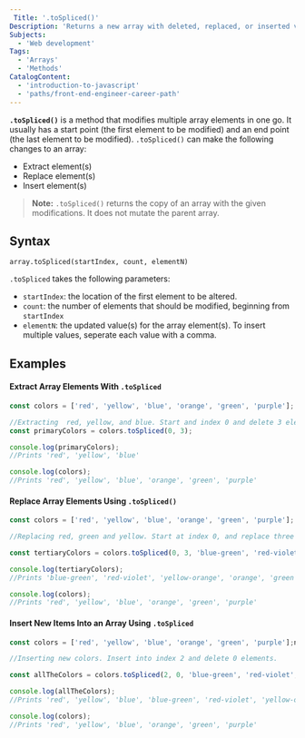 ```yaml
---
 Title: '.toSpliced()'
Description: 'Returns a new array with deleted, replaced, or inserted values at the given index.'
Subjects:
  - 'Web development'
Tags:
  - 'Arrays'
  - 'Methods'
CatalogContent:
  - 'introduction-to-javascript'
  - 'paths/front-end-engineer-career-path'
---
```



**`.toSpliced()`** is a method that modifies multiple array elements in one go. It usually has a start point (the first element to be modified) and an end point (the last element to be modified). `.toSpliced()` can make the following changes to an array:

- Extract element(s)
- Replace element(s)
- Insert element(s)

> **Note:** `.toSpliced()` returns the copy of an array with the given modifications. It does not mutate the parent array.


## Syntax

```pseudo
array.toSpliced(startIndex, count, elementN)
```

`.toSpliced` takes the following parameters:

- `startIndex`: the location of the first element to be altered.
- `count`: the number of elements that should be modified, beginning from `startIndex`
- `elementN`: the updated value(s) for the array element(s). To insert multiple values, seperate each value with a comma. 


## Examples

#### Extract Array Elements With `.toSpliced`

```js
const colors = ['red', 'yellow', 'blue', 'orange', 'green', 'purple'];

//Extracting  red, yellow, and blue. Start and index 0 and delete 3 elements
const primaryColors = colors.toSpliced(0, 3);

console.log(primaryColors);
//Prints 'red', 'yellow', 'blue'

console.log(colors);
//Prints 'red', 'yellow', 'blue', 'orange', 'green', 'purple'
```

#### Replace Array Elements Using `.toSpliced()`

```js
const colors = ['red', 'yellow', 'blue', 'orange', 'green', 'purple'];

//Replacing red, green and yellow. Start at index 0, and replace three items. 

const tertiaryColors = colors.toSpliced(0, 3, 'blue-green', 'red-violet', 'yellow-orange');

console.log(tertiaryColors);
//Prints 'blue-green', 'red-violet', 'yellow-orange', 'orange', 'green', 'purple'

console.log(colors);
//Prints 'red', 'yellow', 'blue', 'orange', 'green', 'purple'
```

#### Insert New Items Into an Array Using `.toSpliced`
```js
const colors = ['red', 'yellow', 'blue', 'orange', 'green', 'purple'];n

//Inserting new colors. Insert into index 2 and delete 0 elements. 

const allTheColors = colors.toSpliced(2, 0, 'blue-green', 'red-violet', 'yellow-orange');

console.log(allTheColors);
//Prints 'red', 'yellow', 'blue', 'blue-green', 'red-violet', 'yellow-orange', 'orange', 'green', 'purple' 

console.log(colors);
//Prints 'red', 'yellow', 'blue', 'orange', 'green', 'purple'
```

 



